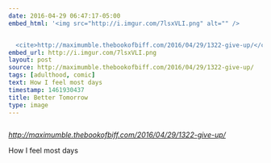 ```yaml
---
date: 2016-04-29 06:47:17-05:00
embed_html: '<img src="http://i.imgur.com/7lsxVLI.png" alt="" />


  <cite>http://maximumble.thebookofbiff.com/2016/04/29/1322-give-up/</cite>'
embed_url: http://i.imgur.com/7lsxVLI.png
layout: post
source: http://maximumble.thebookofbiff.com/2016/04/29/1322-give-up/
tags: [adulthood, comic]
text: How I feel most days
timestamp: 1461930437
title: Better Tomorrow
type: image
---
```

<img src="http://i.imgur.com/7lsxVLI.png" alt="" />

<cite>http://maximumble.thebookofbiff.com/2016/04/29/1322-give-up/</cite>

How I feel most days